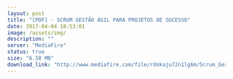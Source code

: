```yaml
---
layout: post
title: "[PDF] - SCRUM GESTÃO ÁGIL PARA PROJETOS DE SUCESSO"
date: 2017-04-04 18:53:01
image: /assets/img/
description: ""
server: "MediaFire"
status: true
size: "6.58 MB"
download_link: "http://www.mediafire.com/file/rdnkaju72n1lg6m/Scrum_Gest%E2%94%9C%D0%B3o_%E2%94%9C%D0%B1gil_para_projetos_de_sucesso.pdf"
---
```


